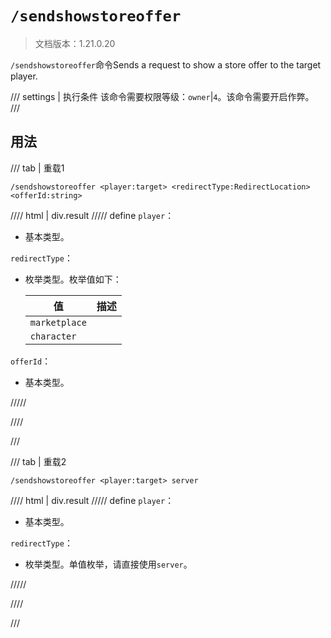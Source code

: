 # `/sendshowstoreoffer`

> 文档版本：1.21.0.20

`/sendshowstoreoffer`命令Sends a request to show a store offer to the target player.

/// settings | 执行条件
该命令需要权限等级：`owner`|`4`。该命令需要开启作弊。
///

## 用法

/// tab | 重载1
```mcfunction
/sendshowstoreoffer <player:target> <redirectType:RedirectLocation> <offerId:string>
```

//// html | div.result
///// define
`player`：<!-- md:samp target -->

- 基本类型。

`redirectType`：<!-- md:samp RedirectLocation -->

- 枚举类型。枚举值如下：

  |值|描述|
  |---|---|
  |`marketplace`||
  |`character`||


`offerId`：<!-- md:samp string -->

- 基本类型。


/////

////

///

/// tab | 重载2
```mcfunction
/sendshowstoreoffer <player:target> server
```

//// html | div.result
///// define
`player`：<!-- md:samp target -->

- 基本类型。

`redirectType`：<!-- md:samp 3PServerOfferList -->

- 枚举类型。单值枚举，请直接使用`server`。


/////

////

///
